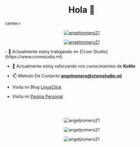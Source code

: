 <h1 align="center">Hola 👋</h1>

center>
  
  <p align="center"> <a href="https://github.com/ryo-ma/github-profile-trophy"><img src="https://github-profile-trophy.vercel.app/?username=angeljromero21" alt="angeljromero21" /></a> </p>

  <p align="center"> <a href="https://twitter.com/angeljromero21" target="blank"><img src="https://img.shields.io/twitter/follow/patojadoficial?logo=twitter&style=for-the-badge" alt="angeljromero21" /></a> </p>

</center>
- 🔭 Actualmente estoy trabajando en [Crom Studio](https://www.cromstudio.ml)

- 🌱 Actualmente estoy reforzando mis conocimientos de **Kotlin**

- 📫 Metodo De Contacto **angelromero@cromstudio.ml**

- Visita mi Blog [LinuxClick](https://blog.linux-click.ml)

- Visita mi [Pagina Personal](https://angeljromero21.github.io/)


<!-- Hola! me he fijado en el readme e Joaquin decima-->

  <br />&nbsp;<br />

  <p align="center"><img align="center" src="https://github-readme-stats.vercel.app/api/top-langs?username=angeljromero21&show_icons=true&locale=es&layout=compact" alt="angeljromero21" /></p>

  <p align="center"><img align="center" src="https://github-readme-stats.vercel.app/api?username=angeljromero21&show_icons=true&locale=es" alt="angeljromero21" /></p>

  <p align="center"><img align="center" src="https://github-readme-streak-stats.herokuapp.com/?user=angeljromero21&" alt="angeljromero21" /></p>

</center>

<!--
**AngelJRomero21/AngelJRomero21** is a ✨ _special_ ✨ repository because its `README.md` (this file) appears on your GitHub profile.

Here are some ideas to get you started:

- 🔭 I’m currently working on ...
- 🌱 I’m currently learning ...
- 👯 I’m looking to collaborate on ...
- 🤔 I’m looking for help with ...
- 💬 Ask me about ...
- 📫 How to reach me: ...
- 😄 Pronouns: ...
- ⚡ Fun fact: ...
-->
